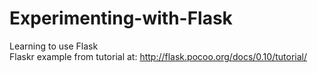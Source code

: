 # Experimenting-with-Flask
Learning to use Flask
</br>
Flaskr example from tutorial at: http://flask.pocoo.org/docs/0.10/tutorial/
